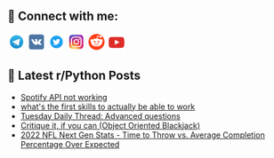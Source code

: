 ## 🔎 Connect with me:
[<img src="https://github.com/bullbesh/bullbesh/blob/main/images/Telegram.png" width="32" height="32" />](https://t.me/bullbesh)
[<img src="https://github.com/bullbesh/bullbesh/blob/main/images/VK.png" width="32" height="32" />](https://vk.com/bullbesh)
[<img src="https://github.com/bullbesh/bullbesh/blob/main/images/Twitter.png" width="32" height="32" />](https://twitter.com/bullbesh1)
[<img src="https://github.com/bullbesh/bullbesh/blob/main/images/Instagram.png" width="32" height="32" />](https://www.instagram.com/bullbesh)
[<img src="https://github.com/bullbesh/bullbesh/blob/main/images/Reddit.png" width="32" height="32" />](https://www.reddit.com/user/bullbesh)
[<img src="https://github.com/bullbesh/bullbesh/blob/main/images/YouTube.png" width="32" height="32" />](https://www.youtube.com/channel/UCtfjRs6uzgq5mfm8S06WTcg)

## 📕 Latest r/Python Posts
<!-- BLOG-POST-LIST:START -->
- [Spotify API not working](https://www.reddit.com/r/Python/comments/xv2f06/spotify_api_not_working/)
- [what&#39;s the first skills to actually be able to work](https://www.reddit.com/r/Python/comments/xv1dmr/whats_the_first_skills_to_actually_be_able_to_work/)
- [Tuesday Daily Thread: Advanced questions](https://www.reddit.com/r/Python/comments/xuzlry/tuesday_daily_thread_advanced_questions/)
- [Critique it, if you can &lpar;Object Oriented Blackjack&rpar;](https://www.reddit.com/r/Python/comments/xuz093/critique_it_if_you_can_object_oriented_blackjack/)
- [2022 NFL Next Gen Stats - Time to Throw vs. Average Completion Percentage Over Expected](https://www.reddit.com/r/Python/comments/xuxm3f/2022_nfl_next_gen_stats_time_to_throw_vs_average/)
<!-- BLOG-POST-LIST:END -->
